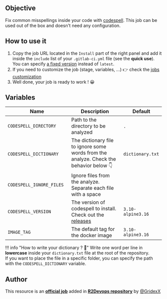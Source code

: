 ## Objective

Fix common misspellings inside your code with [codespell](https://github.com/codespell-project/codespell). This job can be used out of the box and doesn't need any configuration.

## How to use it

1. Copy the job URL located in the `Install` part of the right panel and add it inside the `include` list of your `.gitlab-ci.yml` file (see the **quick use**). You can specify [a fixed version](https://docs.r2devops.io/get-started/use-templates/#versioning) instead of `latest`.
1. If you need to customize the job (stage, variables, ...) 👉 check the [jobs
   customization](https://docs.r2devops.io/get-started/use-templates/#job-templates-customization)
1. Well done, your job is ready to work ! 😀

## Variables

| Name | Description | Default |
| ---- | ----------- | ------- |
| `CODESPELL_DIRECTORY` <img width=100/> | Path to the directory to be analyzed <img width=175/> | `.` <img width=100/> |
| `CODESPELL_DICTIONARY` | The dictionary file to ignore some words from the analyze. Check the behavior below 👇 | `dictionary.txt` |
| `CODESPELL_IGNORE_FILES` | Ignore files from the analyze. Separate each file with a space | ` ` |
| `CODESPELL_VERSION` | The version of codespell to install. Check out the [releases](https://github.com/codespell-project/codespell/releases) | `3.10-alpine3.16` |
| `IMAGE_TAG` | The default tag for the docker image | `3.10-alpine3.16` |

   !!! info "How to write your dictionary ? 📗"
   Write one word per line in **lowercase** inside your `dictionary.txt` file at the root of the repository.  
   If you want to place the file in a specific folder, you can specify the path with the `CODESPELL_DICTIONARY` variable. 

## Author
This resource is an **[official job](https://docs.r2devops.io/get-started/faq/#use-a-template)** added in [**R2Devops repository**](https://gitlab.com/r2devops/hub) by [@GridexX](https://gitlab.com/GridexX)
